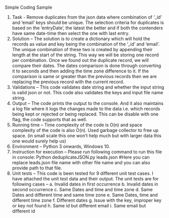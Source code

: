 Simple Coding Sample
1. Task - Remove duplicates from the json data where combination of ‘_id’ and ‘email’ keys should be unique. The selection criteria for duplicates is based on the ‘entryDate’, the latest the better and if both the contenders have same date-time then select the one with last entry.
2. Solution – The solution is to create a dictionary which will hold the records as value and key being the combination of the ‘_id’ and ‘email’. The unique combination of these two is created by appending their length at the start of the string. This way we will be storing one record per combination. Once we found out the duplicate record, we will compare their dates. The dates comparison is done through converting it to seconds and then adding the time zone difference to it. If the comparison is same or greater than the previous records then we are replacing the previous record with the current record.
3. Validations – This code validates date string and whether the input string is valid json or not. This code also validates the keys and input file name string. 
4. Output – The code prints the output to the console. And it also maintains a log file where it logs the changes made to the data i.e. which records being kept or rejected or being replaced. This can be disable with one flag, the code supports that as well.
5. Running time – Time complexity of the code is O(n) and space complexity of the code is also O(n).
Used garbage collector to free up space. (in small scale this one won’t help much but with larger data this one would surely help us)
6. Environment – Python 3 onwards, Windows 10.
7. Instruction for execution – Please run following command to run this file in console:
	Python deduplicateJSON.py leads.json
	#Here you can replace leads.json file name with other file name and you can also provide path to that file. 
8. Unit tests – This code is been tested for 9 different unit test cases. I have attached the unit test data and their output. The unit tests are for following cases – 
a.	Invalid dates in first occurrence
b.	Invalid dates in second occurrence
c.	Same Dates and time and time zone
d.	Same Dates and different time and same time zone
e.	Same Dates, time and different time zone
f.	Different dates
g.	Issue with the key, improper key or key not found
h.	Same id but different email
i.	Same email but different id

